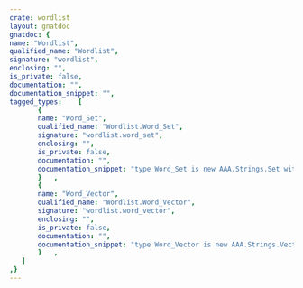 ```yaml
---
crate: wordlist
layout: gnatdoc
gnatdoc: {
name: "Wordlist",
qualified_name: "Wordlist",
signature: "wordlist",
enclosing: "",
is_private: false,
documentation: "",
documentation_snippet: "",
tagged_types:    [
       {
       name: "Word_Set",
       qualified_name: "Wordlist.Word_Set",
       signature: "wordlist.word_set",
       enclosing: "",
       is_private: false,
       documentation: "",
       documentation_snippet: "type Word_Set is new AAA.Strings.Set with null record;",
       }   ,
       {
       name: "Word_Vector",
       qualified_name: "Wordlist.Word_Vector",
       signature: "wordlist.word_vector",
       enclosing: "",
       is_private: false,
       documentation: "",
       documentation_snippet: "type Word_Vector is new AAA.Strings.Vector with null record;",
       }   ,
   ]
,}
---
```

